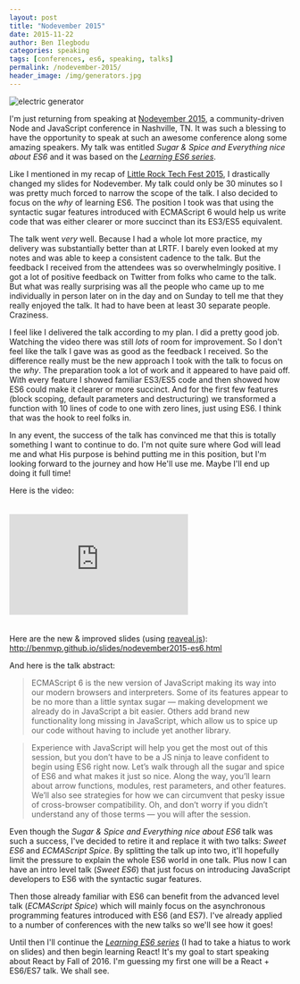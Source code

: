 ```yaml
---
layout: post
title: "Nodevember 2015"
date: 2015-11-22
author: Ben Ilegbodu
categories: speaking
tags: [conferences, es6, speaking, talks]
permalink: /nodevember-2015/
header_image: /img/generators.jpg
---
```


![electric generator]({{page.header_image}})

I'm just returning from speaking at [Nodevember 2015](http://nodevember.org/), a community-driven Node and JavaScript conference in Nashville, TN. It was such a blessing to have the opportunity to speak at such an awesome conference along some amazing speakers. My talk was entitled _Sugar & Spice and Everything nice about ES6_ and it was based on the [_Learning ES6 series_](http://www.benmvp.com/2015/08/the-learning-es6-series.html).

Like I mentioned in my recap of [Little Rock Tech Fest 2015](http://www.benmvp.com/2015/11/little-rock-tech-fest-2015.html), I drastically changed my slides for Nodevember. My talk could only be 30 minutes so I was pretty much forced to narrow the scope of the talk. I also decided to focus on the _why_ of learning ES6. The position I took was that using the syntactic sugar features introduced with ECMAScript 6 would help us write code that was either clearer or more succinct than its ES3/ES5 equivalent.

The talk went _very_ well. Because I had a whole lot more practice, my delivery was substantially better than at LRTF. I barely even looked at my notes and was able to keep a consistent cadence to the talk. But the feedback I received from the attendees was so overwhelmingly positive. I got a lot of positive feedback on Twitter from folks who came to the talk. But what was really surprising was all the people who came up to me individually in person later on in the day and on Sunday to tell me that they really enjoyed the talk. It had to have been at least 30 separate people. Craziness.

I feel like I delivered the talk according to my plan. I did a pretty good job. Watching the video there was still _lots_ of room for improvement. So I don't feel like the talk I gave was as good as the feedback I received. So the difference really must be the new approach I took with the talk to focus on the _why_. The preparation took a lot of work and it appeared to have paid off. With every feature I showed familiar ES3/ES5 code and then showed how ES6 could make it clearer or more succinct. And for the first few features (block scoping, default parameters and destructuring) we transformed a function with 10 lines of code to one with zero lines, just using ES6. I think that was the hook to reel folks in.

In any event, the success of the talk has convinced me that this is totally something I want to continue to do. I'm not quite sure where God will lead me and what His purpose is behind putting me in this position, but I'm looking forward to the journey and how He'll use me. Maybe I'll end up doing it full time!

Here is the video:

<iframe width="320" height="180" src="https://www.youtube.com/embed/x1BvUqmn8xA?feature=oembed" frameborder="0" allowfullscreen="" style="margin:20px auto;"></iframe>

Here are the new & improved slides (using [reaveal.js](https://github.com/hakimel/reveal.js/)): http://benmvp.github.io/slides/nodevember2015-es6.html

And here is the talk abstract:

> ECMAScript 6 is the new version of JavaScript making its way into our modern browsers and interpreters. Some of its features appear to be no more than a little syntax sugar — making development we already do in JavaScript a bit easier. Others add brand new functionality long missing in JavaScript, which allow us to spice up our code without having to include yet another library.

> Experience with JavaScript will help you get the most out of this session, but you don’t have to be a JS ninja to leave confident to begin using ES6 right now. Let’s walk through all the sugar and spice of ES6 and what makes it just so nice. Along the way, you’ll learn about arrow functions, modules, rest parameters, and other features. We’ll also see strategies for how we can circumvent that pesky issue of cross-browser compatibility. Oh, and don’t worry if you didn’t understand any of those terms — you will after the session.

Even though the _Sugar & Spice and Everything nice about ES6_ talk was such a success, I've decided to retire it and replace it with two talks: _Sweet ES6_ and _ECMAScript Spice_. By splitting the talk up into two, it'll hopefully limit the pressure to explain the whole ES6 world in one talk. Plus now I can have an intro level talk (_Sweet ES6_) that just focus on introducing JavaScript developers to ES6 with the syntactic sugar features.

Then those already familiar with ES6 can benefit from the advanced level talk (_ECMAScript Spice_) which will mainly focus on the asynchronous programming features introduced with ES6 (and ES7). I've already applied to a number of conferences with the new talks so we'll see how it goes!

Until then I'll continue the [_Learning ES6 series_](http://www.benmvp.com/2015/08/the-learning-es6-series.html) (I had to take a hiatus to work on slides) and then begin learning React! It's my goal to start speaking about React by Fall of 2016. I'm guessing my first one will be a React + ES6/ES7 talk.  We shall see.
